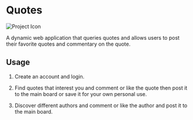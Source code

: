 # Quotes

![Project Icon](quote/static/quote/favicon.ico)

A dynamic web application that queries quotes and allows users to post their favorite quotes and commentary on the quote.

## Usage

1. Create an account and login.

2. Find quotes that interest you and comment or like the quote then post it to the main board or save it for your own personal use.

3. Discover different authors and comment or like the author and post it to the main board.
